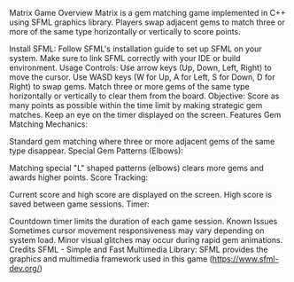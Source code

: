 Matrix Game
Overview
Matrix is a gem matching game implemented in C++ using SFML graphics library. Players swap adjacent gems to match three or more of the same type horizontally or vertically to score points.

Install SFML:
Follow SFML's installation guide to set up SFML on your system.
Make sure to link SFML correctly with your IDE or build environment.
Usage
Controls:
Use arrow keys (Up, Down, Left, Right) to move the cursor.
Use WASD keys (W for Up, A for Left, S for Down, D for Right) to swap gems.
Match three or more gems of the same type horizontally or vertically to clear them from the board.
Objective:
Score as many points as possible within the time limit by making strategic gem matches.
Keep an eye on the timer displayed on the screen.
Features
Gem Matching Mechanics:

Standard gem matching where three or more adjacent gems of the same type disappear.
Special Gem Patterns (Elbows):

Matching special "L" shaped patterns (elbows) clears more gems and awards higher points.
Score Tracking:

Current score and high score are displayed on the screen.
High score is saved between game sessions.
Timer:

Countdown timer limits the duration of each game session.
Known Issues
Sometimes cursor movement responsiveness may vary depending on system load.
Minor visual glitches may occur during rapid gem animations.
Credits
SFML - Simple and Fast Multimedia Library: SFML provides the graphics and multimedia framework used in this game (https://www.sfml-dev.org/)


